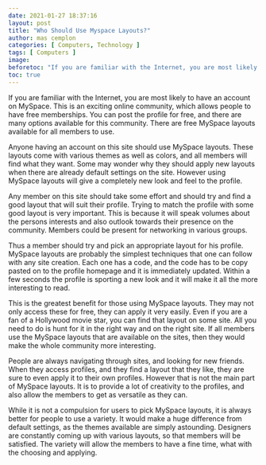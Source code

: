 ```yaml
---
date: 2021-01-27 18:37:16
layout: post
title: "Who Should Use Myspace Layouts?"
author: mas cemplon
categories: [ Computers, Technology ]
tags: [ Computers ]
image:
beforetoc: "If you are familiar with the Internet, you are most likely to have an account on MySpace. This is an exciting online community, which allows people to have free memberships.."
toc: true
---
```


If you are familiar with the Internet, you are most likely to have an account on MySpace. This is an exciting online community, which allows people to have free memberships. You can post the profile for free, and there are many options available for this community. There are free MySpace layouts available for all members to use.

Anyone having an account on this site should use MySpace layouts. These layouts come with various themes as well as colors, and all members will find what they want. Some may wonder why they should apply new layouts when there are already default settings on the site. However using MySpace layouts will give a completely new look and feel to the profile.

Any member on this site should take some effort and should try and find a good layout that will suit their profile. Trying to match the profile with some good layout is very important. This is because it will speak volumes about the persons interests and also outlook towards their presence on the community. Members could be present for networking in various groups.

Thus a member should try and pick an appropriate layout for his profile. MySpace layouts are probably the simplest techniques that one can follow with any site creation. Each one has a code, and the code has to be copy pasted on to the profile homepage and it is immediately updated. Within a few seconds the profile is sporting a new look and it will make it all the more interesting to read.

This is the greatest benefit for those using MySpace layouts. They may not only access these for free, they can apply it very easily. Even if you are a fan of a Hollywood movie star, you can find that layout on some site. All you need to do is hunt for it in the right way and on the right site. If all members use the MySpace layouts that are available on the sites, then they would make the whole community more interesting.

People are always navigating through sites, and looking for new friends. When they access profiles, and they find a layout that they like, they are sure to even apply it to their own profiles. However that is not the main part of MySpace layouts. It is to provide a lot of creativity to the profiles, and also allow the members to get as versatile as they can.

While it is not a compulsion for users to pick MySpace layouts, it is always better for people to use a variety. It would make a huge difference from default settings, as the themes available are simply astounding. Designers are constantly coming up with various layouts, so that members will be satisfied. The variety will allow the members to have a fine time, what with the choosing and applying.




